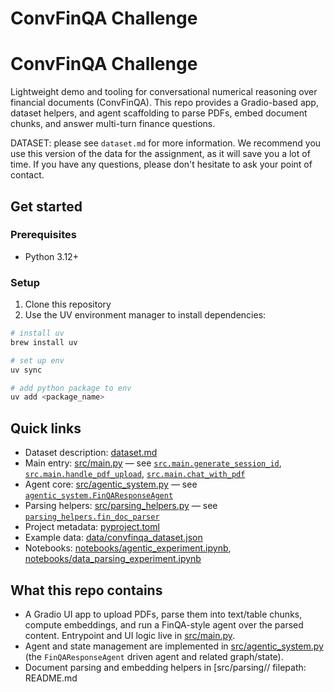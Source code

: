 # ConvFinQA Challenge

# ConvFinQA Challenge

Lightweight demo and tooling for conversational numerical reasoning over financial documents (ConvFinQA). This repo provides a Gradio-based app, dataset helpers, and agent scaffolding to parse PDFs, embed document chunks, and answer multi-turn finance questions.


DATASET: please see `dataset.md` for more information. We recommend you use this version of the data for the assignment, as it will save you a lot of time. If you have any questions, please don't hesitate to ask your point of contact. 



## Get started
### Prerequisites
- Python 3.12+

### Setup
1. Clone this repository
2. Use the UV environment manager to install dependencies:

```bash
# install uv
brew install uv

# set up env
uv sync

# add python package to env
uv add <package_name>
```

## Quick links
- Dataset description: [dataset.md](dataset.md)  
- Main entry: [src/main.py](src/main.py) — see [`src.main.generate_session_id`](src/main.py), [`src.main.handle_pdf_upload`](src/main.py), [`src.main.chat_with_pdf`](src/main.py)  
- Agent core: [src/agentic_system.py](src/agentic_system.py) — see [`agentic_system.FinQAResponseAgent`](src/agentic_system.py)  
- Parsing helpers: [src/parsing_helpers.py](src/parsing_helpers.py) — see [`parsing_helpers.fin_doc_parser`](src/parsing_helpers.py)  
- Project metadata: [pyproject.toml](pyproject.toml)  
- Example data: [data/convfinqa_dataset.json](data/convfinqa_dataset.json)  
- Notebooks: [notebooks/agentic_experiment.ipynb](notebooks/agentic_experiment.ipynb), [notebooks/data_parsing_experiment.ipynb](notebooks/data_parsing_experiment.ipynb)

## What this repo contains
- A Gradio UI app to upload PDFs, parse them into text/table chunks, compute embeddings, and run a FinQA-style agent over the parsed content. Entrypoint and UI logic live in [src/main.py](src/main.py).
- Agent and state management are implemented in [src/agentic_system.py](src/agentic_system.py) (the `FinQAResponseAgent` driven agent and related graph/state).
- Document parsing and embedding helpers in [src/parsing// filepath: README.md